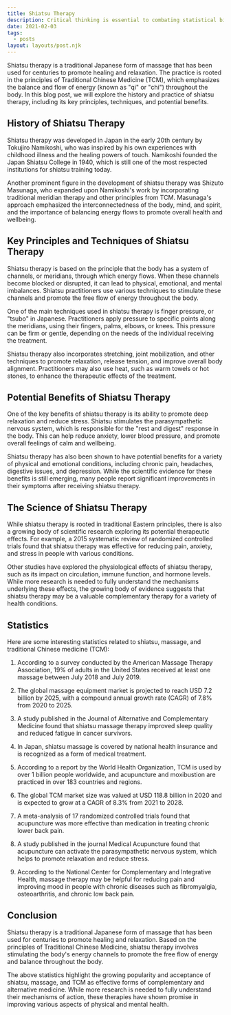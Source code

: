 ```yaml
---
title: Shiatsu Therapy
description: Critical thinking is essential to combating statistical bias because it enables us to identify bias, evaluate evidence, consider multiple perspectives, question assumptions, and promote fairness.
date: 2021-02-03
tags:
  - posts
layout: layouts/post.njk
---
```


Shiatsu therapy is a traditional Japanese form of massage that has been used for centuries to promote healing and relaxation. The practice is rooted in the principles of Traditional Chinese Medicine (TCM), which emphasizes the balance and flow of energy (known as "qi" or "chi") throughout the body. In this blog post, we will explore the history and practice of shiatsu therapy, including its key principles, techniques, and potential benefits.

## History of Shiatsu Therapy

Shiatsu therapy was developed in Japan in the early 20th century by Tokujiro Namikoshi, who was inspired by his own experiences with childhood illness and the healing powers of touch. Namikoshi founded the Japan Shiatsu College in 1940, which is still one of the most respected institutions for shiatsu training today.

Another prominent figure in the development of shiatsu therapy was Shizuto Masunaga, who expanded upon Namikoshi's work by incorporating traditional meridian therapy and other principles from TCM. Masunaga's approach emphasized the interconnectedness of the body, mind, and spirit, and the importance of balancing energy flows to promote overall health and wellbeing.

## Key Principles and Techniques of Shiatsu Therapy

Shiatsu therapy is based on the principle that the body has a system of channels, or meridians, through which energy flows. When these channels become blocked or disrupted, it can lead to physical, emotional, and mental imbalances. Shiatsu practitioners use various techniques to stimulate these channels and promote the free flow of energy throughout the body.

One of the main techniques used in shiatsu therapy is finger pressure, or "tsubo" in Japanese. Practitioners apply pressure to specific points along the meridians, using their fingers, palms, elbows, or knees. This pressure can be firm or gentle, depending on the needs of the individual receiving the treatment.

Shiatsu therapy also incorporates stretching, joint mobilization, and other techniques to promote relaxation, release tension, and improve overall body alignment. Practitioners may also use heat, such as warm towels or hot stones, to enhance the therapeutic effects of the treatment.

## Potential Benefits of Shiatsu Therapy

One of the key benefits of shiatsu therapy is its ability to promote deep relaxation and reduce stress. Shiatsu stimulates the parasympathetic nervous system, which is responsible for the "rest and digest" response in the body. This can help reduce anxiety, lower blood pressure, and promote overall feelings of calm and wellbeing.

Shiatsu therapy has also been shown to have potential benefits for a variety of physical and emotional conditions, including chronic pain, headaches, digestive issues, and depression. While the scientific evidence for these benefits is still emerging, many people report significant improvements in their symptoms after receiving shiatsu therapy.

## The Science of Shiatsu Therapy

While shiatsu therapy is rooted in traditional Eastern principles, there is also a growing body of scientific research exploring its potential therapeutic effects. For example, a 2015 systematic review of randomized controlled trials found that shiatsu therapy was effective for reducing pain, anxiety, and stress in people with various conditions.

Other studies have explored the physiological effects of shiatsu therapy, such as its impact on circulation, immune function, and hormone levels. While more research is needed to fully understand the mechanisms underlying these effects, the growing body of evidence suggests that shiatsu therapy may be a valuable complementary therapy for a variety of health conditions.

## Statistics

Here are some interesting statistics related to shiatsu, massage, and traditional Chinese medicine (TCM):

1.  According to a survey conducted by the American Massage Therapy Association, 19% of adults in the United States received at least one massage between July 2018 and July 2019.

2.  The global massage equipment market is projected to reach USD 7.2 billion by 2025, with a compound annual growth rate (CAGR) of 7.8% from 2020 to 2025.

3.  A study published in the Journal of Alternative and Complementary Medicine found that shiatsu massage therapy improved sleep quality and reduced fatigue in cancer survivors.

4.  In Japan, shiatsu massage is covered by national health insurance and is recognized as a form of medical treatment.

5.  According to a report by the World Health Organization, TCM is used by over 1 billion people worldwide, and acupuncture and moxibustion are practiced in over 183 countries and regions.

6.  The global TCM market size was valued at USD 118.8 billion in 2020 and is expected to grow at a CAGR of 8.3% from 2021 to 2028.

7.  A meta-analysis of 17 randomized controlled trials found that acupuncture was more effective than medication in treating chronic lower back pain.

8.  A study published in the journal Medical Acupuncture found that acupuncture can activate the parasympathetic nervous system, which helps to promote relaxation and reduce stress.

9.  According to the National Center for Complementary and Integrative Health, massage therapy may be helpful for reducing pain and improving mood in people with chronic diseases such as fibromyalgia, osteoarthritis, and chronic low back pain.

## Conclusion

Shiatsu therapy is a traditional Japanese form of massage that has been used for centuries to promote healing and relaxation. Based on the principles of Traditional Chinese Medicine, shiatsu therapy involves stimulating the body's energy channels to promote the free flow of energy and balance throughout the body.

The above statistics highlight the growing popularity and acceptance of shiatsu, massage, and TCM as effective forms of complementary and alternative medicine. While more research is needed to fully understand their mechanisms of action, these therapies have shown promise in improving various aspects of physical and mental health.

